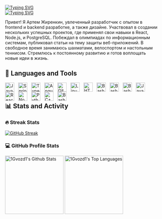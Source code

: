[![Typing SVG](https://readme-typing-svg.demolab.com?font=Segoe+UI&size=25&duration=1&pause=10000&color=049ADE&center=true&vCenter=true&repeat=false&width=1012&lines=Artem+Zhirenkin)](https://git.io/typing-svg)
<br/>
[![Typing SVG](https://readme-typing-svg.demolab.com?font=Fira+Code&size=22&pause=1000&center=true&vCenter=true&width=1024&lines=%D0%A1%D0%BE%D0%B7%D0%B4%D0%B0%D1%8E+%D1%83%D0%B4%D0%BE%D0%B1%D0%BD%D1%8B%D0%B5+%D0%B8%D0%BD%D1%82%D0%B5%D1%80%D1%84%D0%B5%D0%B9%D1%81%D1%8B+%D0%B8+%D1%81%D0%B5%D1%80%D0%B2%D0%B5%D1%80%D1%8B;%D0%9E%D0%B1%D0%B5%D1%81%D0%BF%D0%B5%D1%87%D0%B8%D0%B2%D0%B0%D1%8E+%D0%BA%D0%B0%D1%87%D0%B5%D1%81%D1%82%D0%B2%D0%BE+%D0%BA%D0%BE%D0%B4%D0%B0+%D0%B8+%D0%B0%D0%B2%D1%82%D0%BE%D0%BC%D0%B0%D1%82%D0%B8%D0%B7%D0%B0%D1%86%D0%B8%D1%8E;%D0%A1%D0%BE%D1%87%D0%B5%D1%82%D0%B0%D1%8E+%D0%BA%D1%80%D0%B5%D0%B0%D1%82%D0%B8%D0%B2%D0%BD%D0%BE%D1%81%D1%82%D1%8C+%D0%B8+%D1%82%D0%B5%D1%85%D0%BD%D0%B8%D1%87%D0%B5%D1%81%D0%BA%D0%B8%D0%B5+%D0%BD%D0%B0%D0%B2%D1%8B%D0%BA%D0%B8)](https://git.io/typing-svg)

Привет! Я Артем Жиренкин, увлеченный разработчик с опытом в frontend и backend разработке, а также дизайне. Участвовал в создании нескольких успешных проектов, где применял свои навыки в React, Node.js, и PostgreSQL. Побеждал в олимпиадах по информационным системам, публиковал статьи на тему защиты веб-приложений. В свободное время занимаюсь шахматами, велоспортом и настольным теннисом. Стремлюсь к постоянному развитию и готов воплощать новые идеи в жизнь.


<h2> 🧰 Languages and Tools </h2>

<img align="left" alt="Java" width="30px" style="padding-right:10px;" src="https://cdn.jsdelivr.net/gh/devicons/devicon@latest/icons/html5/html5-original.svg"/>
<img align="left" alt="Spring" width="30px" style="padding-right:10px;" src="https://cdn.jsdelivr.net/gh/devicons/devicon@latest/icons/css3/css3-original.svg" />
<img align="left" alt="TypeScript" width="30px" style="padding-right:10px;" src="https://cdn.jsdelivr.net/gh/devicons/devicon@latest/icons/sass/sass-original.svg" />
<img align="left" alt="Angular" width="30px" style="padding-right:10px;" src="https://cdn.jsdelivr.net/gh/devicons/devicon@latest/icons/javascript/javascript-original.svg" />
<img align="left" alt="Git" width="30px" style="padding-right:10px;" src="https://cdn.jsdelivr.net/gh/devicons/devicon@latest/icons/typescript/typescript-original.svg" />
<img align="left" alt="Linux" width="30px" style="padding-right:10px;" src="https://cdn.jsdelivr.net/gh/devicons/devicon@latest/icons/react/react-original.svg" />
<img align="left" alt="HTML" width="30px" style="padding-right:10px;" src="https://cdn.jsdelivr.net/gh/devicons/devicon@latest/icons/redux/redux-original.svg" />
<img align="left" alt="Bash" width="30px" style="padding-right:10px;" src="https://cdn.jsdelivr.net/gh/devicons/devicon@latest/icons/jest/jest-plain.svg" />
<img align="left" alt="Bash" width="30px" style="padding-right:10px;" src="https://cdn.jsdelivr.net/gh/devicons/devicon@latest/icons/figma/figma-original.svg" />
<img align="left" alt="Bash" width="30px" style="padding-right:10px;" src="https://cdn.jsdelivr.net/gh/devicons/devicon@latest/icons/storybook/storybook-original.svg" />
<img align="left" alt="JavaScript" width="30px" style="padding-right:10px;" src="https://cdn.jsdelivr.net/gh/devicons/devicon@latest/icons/materialui/materialui-original.svg" />
<img align="left" alt="React" width="30px" style="padding-right:10px;" src="https://cdn.jsdelivr.net/gh/devicons/devicon@latest/icons/bootstrap/bootstrap-original.svg" />
<img align="left" alt="NodeJS" width="30px" style="padding-right:10px;" src="https://cdn.jsdelivr.net/gh/devicons/devicon@latest/icons/webpack/webpack-original.svg" />
<img align="left" alt="Python" width="30px" style="padding-right:10px;" src="https://cdn.jsdelivr.net/gh/devicons/devicon@latest/icons/express/express-original.svg" />
<img align="left" alt="C++" width="30px" style="padding-right:10px;" src="https://cdn.jsdelivr.net/gh/devicons/devicon@latest/icons/postgresql/postgresql-original.svg" />
<img align="left" alt="Bash" width="30px" style="padding-right:10px;" src="https://cdn.jsdelivr.net/gh/devicons/devicon@latest/icons/python/python-original.svg" />



<br />
<br />

<h2>📊 Stats and Activity</h2>

<h3>🔥 Streak Stats</h3>

[![GitHub Streak](https://streak-stats.demolab.com?user=1Gvozd1&background=1F222E&stroke=FFFFFF&border=EB545400&ring=049ADE&fire=FF9800&currStreakNum=FF9800&sideNums=EBEBEB&currStreakLabel=FFFFFF&sideLabels=FFFFFF&dates=B2B2B2&excludeDaysLabel=EB5454)](https://git.io/streak-stats)

<h3>💻 GitHub Profile Stats</h3>

  <!-- https://github.com/anuraghazra/github-readme-stats -->
<div>
  <img alt="1Gvozd1's Github Stats" src="https://github-readme-stats.vercel.app/api/?username=1gvozd1&show_icons=true&include_all_commits=true&count_private=true&theme=dark&hide_border=true&bg_color=1F222E&title_color=049ade&icon_color=4caf50&text_color=ffffff" height="192px"/>
  <img alt="1Gvozd1's Top Languages" src="https://github-readme-stats.vercel.app/api/top-langs/?username=1gvozd1&langs_count=8&layout=compact&theme=react&hide_border=true&bg_color=1F222E&title_color=049ade&icon_color=F8D866&hide=HTML&text_color=ffffff" height="192px"/>
  <br/>
</div>
<!--
**1Gvozd1/1Gvozd1** is a ✨ _special_ ✨ repository because its `README.md` (this file) appears on your GitHub profile.

Here are some ideas to get you started:

- 🔭 I’m currently working on ...
- 🌱 I’m currently learning ...
- 👯 I’m looking to collaborate on ...
- 🤔 I’m looking for help with ...
- 💬 Ask me about ...
- 📫 How to reach me: ...
- 😄 Pronouns: ...
- ⚡ Fun fact: ...
-->
